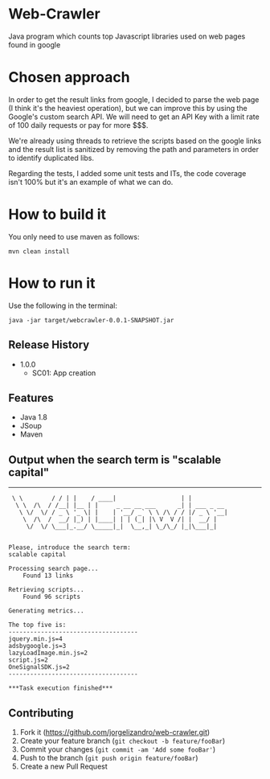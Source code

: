 # Web-Crawler
Java program which counts top Javascript libraries used on web pages found in google


# Chosen approach
In order to get the result links from google, I decided to parse the web page (I think it's the heaviest operation), but we can improve this by using the Google's custom search API. We will need to get an API Key with a limit rate of 100 daily requests or pay for more $$$.

We're already using threads to retrieve the scripts based on the google links and the result list is sanitized by removing the path and parameters in order to identify duplicated libs.

Regarding the tests, I added some unit tests and ITs, the code coverage isn't 100% but it's an example of what we can do.


# How to build it
You only need to use maven as follows:    

    mvn clean install

# How to run it
Use the following in the terminal:    
    
    java -jar target/webcrawler-0.0.1-SNAPSHOT.jar

## Release History
* 1.0.0
    * SC01: App creation

## Features
 * Java 1.8
 * JSoup
 * Maven
 
## Output when the search term is "scalable capital"

 __          __  _      _____                    _
     \ \        / / | |    / ____|                  | |
      \ \  /\  / /__| |__ | |     _ __ __ ___      _| | ___ _ __
       \ \/  \/ / _ \ '_ \| |    | '__/ _` \ \ /\ / / |/ _ \ '__|
        \  /\  /  __/ |_) | |____| | | (_| |\ V  V /| |  __/ |   
         \/  \/ \___|_.__/ \_____|_|  \__,_| \_/\_/ |_|\___|_|   
                                                                 
    
    Please, introduce the search term:
    scalable capital
    
    Processing search page...
        Found 13 links
    
    Retrieving scripts...
        Found 96 scripts
    
    Generating metrics...
    
    The top five is:
    ------------------------------------
    jquery.min.js=4
    adsbygoogle.js=3
    lazyLoadImage.min.js=2
    script.js=2
    OneSignalSDK.js=2
    ------------------------------------

    ***Task execution finished*** 

## Contributing

1. Fork it (<https://github.com/jorgelizandro/web-crawler.git>)
2. Create your feature branch (`git checkout -b feature/fooBar`)
3. Commit your changes (`git commit -am 'Add some fooBar'`)
4. Push to the branch (`git push origin feature/fooBar`)
5. Create a new Pull Request
